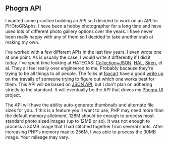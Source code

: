## Phogra API

I wanted some practice building an API so I decided to work on an API for PHOtoGRAphs. I have been a hobby photographer
for a long time and have used lots of different photo gallery options over the years.
I have never been really happy with any of them so I decided to take another stab at making my own.

I've worked with a few different APIs in the last few years. I even wrote one at one point. As is usually the case,
I would write it differently if I did it today. I've spent time looking at HATEOAS: 
[Collection+JSON](http://amundsen.com/media-types/collection/examples/), [HAL](http://stateless.co/hal_specification.html),
[Siren](https://github.com/kevinswiber/siren), et al. They all feel really over engineered to me. Probably because 
they're trying to be all things to all people. The folks at [foxcart](http://www.foxycart.com)
have a good [write up](http://www.foxycart.com/blog/the-hypermedia-debate) on the travails of someone trying
to figure out which one works best for them. This API will be based on [JSON API](http://jsonapi.org), but I don't plan 
on adhering strictly to the standard. It will eventually be the API that drives my
[Phogra UI](https://github.com/sean-hammon/phogra-ui) project.

The API will have the ability auto-generate thumbnails and alternate file sizes for you. If this is a feature
you'll want to use, PHP may need more than the default memory allotment. 128M should be enough to process most
standard photo sized images (up to 12MB or so). It was not enough to process a 30MB image that I had stitched together
from several shots. After increasing PHP's memory max to 256M, I was able to process the 30MB image. Your mileage may
vary.